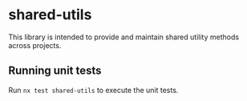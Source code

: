 # shared-utils

This library is intended to provide and maintain shared utility methods across projects.

## Running unit tests

Run `nx test shared-utils` to execute the unit tests.
